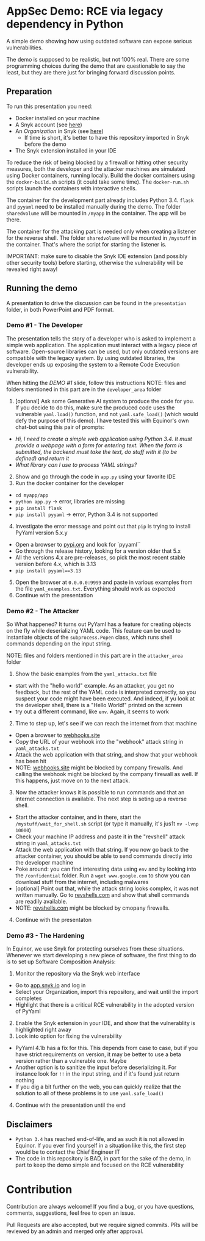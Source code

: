 # AppSec Demo: RCE via legacy dependency in Python
A simple demo showing how using outdated software can expose serious vulnerabilities. 

The demo is supposed to be realistic, but not 100% real. There are some programming choices during the demo that are questionable to say the least, but they are there just for bringing forward discussion points. 

## Preparation
To run this presentation you need:
- Docker installed on your machine
- A Snyk account (see [here](https://appsec.equinor.com/snyk/))
- An _Organization_ in Snyk (see [here](https://appsec.equinor.com/snyk/))
  - If time is short, it's better to have this repository imported in Snyk before the demo
- The Snyk extension installed in your IDE

To reduce the risk of being blocked by a firewall or hitting other security measures, both the developer and the attacker machines are simulated using Docker containers, running locally.
Build the docker containers using the `docker-build.sh` scripts (it could take some time). The `docker-run.sh` scripts launch the containers with interactive shells.

The container for the development part already includes Python 3.4. `flask` and `pyyaml` need to be installed manually during the demo. The folder `sharedvolume` will be mounted in `/myapp` in the container. The app will be there.

The container for the attacking part is needed only when creating a listener for the reverse shell. The folder `sharedvolume` will be mounted in `/mystuff` in the container. That's where the script for starting the listener is.

IMPORTANT: make sure to disable the Snyk IDE extension (and possibly other security tools) before starting, otherwise the vulnerability will be revealed right away!


## Running the demo
A presentation to drive the discussion can be found in the `presentation` folder, in both PowerPoint and PDF format. 

### Demo #1 - The Developer
The presentation tells the story of a developer who is asked to implement a simple web application. The application must interact with a legacy piece of software. Open-source libraries can be used, but only outdated versions are compatible with the legacy system. By using outdated libraries, the developer ends up exposing the system to a Remote Code Execution vulnerability.


When hitting the _DEMO #1_ slide, follow this instructions
NOTE: files and folders mentioned in this part are in the `developer_area` folder
1. [optional] Ask some Generative AI system to produce the code for you. If you decide to do this, make sure the produced code uses the vulnerable `yaml.load()` function, and not `yaml.safe_load()` (which would defy the purpose of this demo). I have tested this with Equinor's own chat-bot using this pair of prompts:
  - *Hi, I need to create a simple web application using Python 3.4. It must provide a webpage with a form for entering text. When the form is submitted, the backend must take the text, do stuff with it (to be defined) and return it*
  - *What library can I use to process YAML strings?*
2. Show and go through the code in `app.py` using your favorite IDE
3. Run the docker container for the developer
  - `cd myapp/app`
  - `python app.py` -> error, libraries are missing
  - `pip install flask` 
  - `pip install pyyaml` -> error, Python 3.4 is not supported
4. Investigate the error message and point out that `pip` is trying to install PyYaml version 5.x.y
  - Open a browser to [pypi.org](https://www.pypi.org) and look for `pyyaml``
  - Go through the release history, looking for a version older that 5.x
  - All the versions 4.x are pre-releases, so pick the most recent stable version before 4.x, which is 3.13
  - `pip install pyyaml==3.13`
5. Open the browser at `0.0.0.0:9999` and paste in various examples from the file `yaml_examples.txt`. Everything should work as expected
6. Continue with the presentation

### Demo #2 - The Attacker
So What happened? It turns out PyYaml has a feature for creating objects on the fly while deserializing YAML code. This feature can be used to instantiate objects of the `subprocess.Popen` class, which runs shell commands depending on the input string.

NOTE: files and folders mentioned in this part are in the `attacker_area` folder
1. Show the basic examples from the `yaml_attacks.txt` file
  - start with the "hello world" example. As an attacker, you get no feedback, but the rest of the YAML code is interpreted correctly, so you suspect your code might have been executed. And indeed, if yu look at the developer shell,  there is a "Hello World!" printed on the screen
  - try out a different command, like `env`. Again, it seems to work
2. Time to step up, let's see if we can reach the internet from that machine
  - Open a browser to [webhooks.site](https://webhook.site/)
  - Copy the URL of your webhook into the "webhook" attack string in `yaml_attacks.txt`
  - Attack the web application with that string, and show that your webhook has been hit
  - NOTE: [webhooks.site](https://webhook.site/) might be blocked by company firewalls. And calling the webhook might be blocked by the company firewall as well. If this happens, just move on to the next attack.
3. Now the attacker knows it is possible to run commands and that an internet connection is available. The next step is seting up a reverse shell.
  - Start the attacker container, and in there, start the `/mystuff/wait_for_shell.sh` script (or type it manually, it's jus1t `nv -lvnp 10000`)
  - Check your machine IP address and paste it in the "revshell" attack string in `yaml_attacks.txt`
  - Attack the web application with that string. If you now go back to the attacker container, you should be able to send commands directly into the developer machine
  - Poke around: you can find interesting data using `env` and by looking into the `/confidential` folder. Run a `wget www.google.com` to show you can download stuff from the internet, including malwares
  - [optional] Point out that, while the attack string looks complex, it was not written manually. Go to [revshells.com](https://revshells.com) and show that shell commands are readily available.
  - NOTE: [revshells.com](https://revshells.com) might be blocked by cmopany firewalls.
4. Continue with the presentaton

### Demo #3 - The Hardening

In Equinor, we use Snyk for protecting ourselves from these situations. Whenever we start developing a new piece of software, the first thing to do is to set up Software Composition Analysis:
1. Monitor the repository via the Snyk web interface
  - Go to [app.snyk.io](https://app.snyk.io) and log in
  - Select your Organization, import this repository, and wait until the import completes
  - Highlight that there is a critical RCE vulnerability in the adopted version of PyYaml
2. Enable the Snyk extension in your IDE, and show that the vulnerablity is highlighted right away
3. Look into option for fixing the vulnerability
  - PyYaml 4.1b has a fix for this. This depends from case to case, but if you have strict requirements on version, it may be better to use a beta version rather than a vulnerable one. Maybe
  - Another option is to sanitize the input before deserializing it. For instance look for `!!` in the input string, and if it's found just return nothing
  - If you dig a bit further on the web, you can quickly realize that the solution to all of these problems is to use `yaml.safe_load()`
4. Continue with the presentation until the end

## Disclaimers
- `Python 3.4` has reached end-of-life, and as such it is not allowed in Equinor. If you ever find yourself in a situation like this, the first step would be to contact the Chief Engineer IT
- The code in this repository is BAD, in part for the sake of the demo, in part to keep the demo simple and focused on the RCE vulnerability

# Contribution
Contribution are always welcome! If you find a bug, or you have questions, comments, suggestions, feel free to open an issue.

Pull Requests are also accepted, but we require signed commits. PRs will be reviewed by an admin and merged only after approval.
